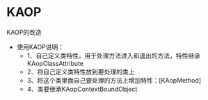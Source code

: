 # KAOP
KAOP的改造

  * 使用KAOP说明：
     * 1、自己定义类特性，用于处理方法进入和退出的方法，特性继承KAopClassAttribute
     * 2、将自己定义类特性放到要处理的类上
     * 3、将这个类里面自己要处理的方法上增加特性：[KAopMethod]
     * 4、类要继承KAopContextBoundObject
